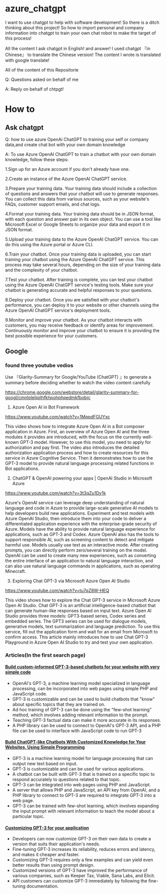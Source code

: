 # azure_chatgpt

I want to use chatgpt to help with software development! So there is a ditch thinking about this project! So how to import personal and company information into chatgpt to train your own chat robot to make the target of this process!

All the content I ask chatgpt in English! and answer! I used chatgpt 『in Chinese』 to translate the Chinese version! The content I wrote is translated with google translate!

All of the content of this Repositorie

Q: Questions asked on behalf of me

A: Reply on behalf of chtpgt!

# How to
## Ask chatgpt
Q: how to use azure OpenAi ChatGPT to training your self or company data,and create chat bot with your own domain knowledge 

A: To use Azure OpenAI ChatGPT to train a chatbot with your own domain knowledge, follow these steps:

  1.Sign up for an Azure account if you don't already have one.

  2.Create an instance of the Azure OpenAI ChatGPT service.

  3.Prepare your training data. Your training data should include a collection of questions and answers that your chatbot will use to generate responses. You can collect this data from various sources, such as your website's FAQs, customer support emails, and chat logs.

  4.Format your training data. Your training data should be in JSON format, with each question and answer pair in its own object. You can use a tool like Microsoft Excel or Google Sheets to organize your data and export it in JSON format.

  5.Upload your training data to the Azure OpenAI ChatGPT service. You can do this using the Azure portal or Azure CLI.

  6.Train your chatbot. Once your training data is uploaded, you can start training your chatbot using the Azure OpenAI ChatGPT service. This process may take several hours, depending on the size of your training data and the complexity of your chatbot.

  7.Test your chatbot. After training is complete, you can test your chatbot using the Azure OpenAI ChatGPT service's testing tools. Make sure your chatbot is generating accurate and helpful responses to your questions.

  8.Deploy your chatbot. Once you are satisfied with your chatbot's performance, you can deploy it to your website or other channels using the Azure OpenAI ChatGPT service's deployment tools.

  9.Monitor and improve your chatbot. As your chatbot interacts with customers, you may receive feedback or identify areas for improvement. Continuously monitor and improve your chatbot to ensure it is providing the best possible experience for your customers.
  
  ## Google

  ### found three youtube vedios
  Use 『Glarity-Summary for Google/YouTube (ChatGPT) 』to generate a summary before deciding whether to watch the video content carefully
    
  https://chrome.google.com/webstore/detail/glarity-summary-for-googl/cmnlolelipjlhfkhpohphpedmkfbobjc
  
  1. Azure Open AI in Bot Framework 
  
  https://www.youtube.com/watch?v=1MqpdFGUYxc
  
  This video shows how to integrate Azure Open AI in a Bot composer application in Azure. First, an overview of Azure Open AI and the three modules it provides are introduced, with the focus on the currently well-known GPT-3 model. However, to use this model, you need to apply for authorization and pay first. The video also introduces the detailed authorization application process and how to create resources for this service in Azure Cognitive Service. Then it demonstrates how to use the GPT-3 model to provide natural language processing related functions in Bot applications.
  
  
  2. ChatGPT & OpenAI powering your apps | OpenAI Studio in Microsoft Azure
  
  https://www.youtube.com/watch?v=3t3qZu1Dy1k
    
   Azure's OpenAI service can leverage deep understanding of natural language and code in Azure to provide large-scale generative AI models to help developers build new applications. Experiment and test models with Azure OpenAI Studio, then introduce them into your code to deliver a differentiated application experience with the enterprise-grade security of Azure. Models have the ability to provide natural language experience for applications, such as GPT-3 and Codex. Azure OpenAI also has the tools to support responsible AI, such as screening content to detect and mitigate harmful use. Models usually use text as an interactive mode. After creating prompts, you can directly perform zero/several training on the model. OpenAI can be used to create many new experiences, such as converting the entire interface of an application to natural language interaction, and can also use natural language commands in applications, such as operating Minecraft.
  
  
  3. Exploring Chat GPT-3 via Microsoft Azure Open AI Studio
  
  https://www.youtube.com/watch?v=tu7qZ8W-HEQ

  This video shows how to explore the Chat GPT-3 service in Microsoft Azure Open AI Studio. Chat GPT-3 is an artificial intelligence-based chatbot that can generate human-like responses based on input text. Azure Open AI Studio provides three models: GPT3-based series, Codex series and embedded series. The GPT3 series can be used for dialogue models, generative models, text summarization and language prediction. To use this service, fill out the application form and wait for an email from Microsoft to confirm access. This article mainly introduces how to use Chat GPT-3 Playground in Azure Open AI Studio to try and test your own application.

### Articles(In the first search page)
#### <p><a href="https://towardsdatascience.com/custom-informed-gpt-3-models-for-your-website-with-very-simple-code-47134b25620b" >Build custom-informed GPT-3-based chatbots for your website with very simple code</a></p>

- OpenAI's GPT-3, a machine learning model specialized in language processing, can be incorporated into web pages using simple PHP and JavaScript code.
- GPT-3 is customizable and can be used to build chatbots that "know" about specific topics that they are trained on.
- Ad hoc training of GPT-3 can be done using the "few-shot learning" method, which involves adding relevant information to the prompt.
- Teaching GPT-3 factual data can make it more accurate in its responses.
- A PHP library can be used to connect to OpenAI's GPT-3 API, and a PHP file can be used to interface with JavaScript code to run GPT-3


#### <p><a href="https://pub.towardsai.net/build-chatgpt-like-chatbots-with-customized-knowledge-for-your-websites-using-simple-programming-f393206c6626" >Build ChatGPT-like Chatbots With Customized Knowledge for Your Websites, Using Simple Programming</a></p>
- GPT-3 is a machine learning model for language processing that can output new text based on input.
- GPT-3 is customizable and can be used for various applications.
- A chatbot can be built with GPT-3 that is trained on a specific topic to respond accurately to questions related to that topic.
- GPT-3 can be integrated into web pages using PHP and JavaScript.
- A server that allows PHP and JavaScript, an API key from OpenAI, and a PHP library to connect to GPT-3 are required to integrate GPT-3 into a web page.
- GPT-3 can be trained with few-shot learning, which involves expanding the input prompt with relevant information to teach the model about a particular topic.

#### <p><a href="https://openai.com/blog/customizing-gpt-3" >Customizing GPT-3 for your application</a></p>
- Developers can now customize GPT-3 on their own data to create a version that suits their application's needs.
- Fine-tuning GPT-3 increases its reliability, reduces errors and latency, and makes it cheaper and faster.
- Customizing GPT-3 requires only a few examples and can yield even better results than using prompt design.
- Customized versions of GPT-3 have improved the performance of various companies, such as Keeper Tax, Viable, Sana Labs, and Elicit.
- API customers can customize GPT-3 immediately by following the fine-tuning documentation.

